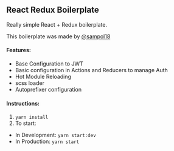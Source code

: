 ## React Redux Boilerplate

Really simple React + Redux boilerplate.

This boilerplate was made by [@sampol18](https://twitter.com/sampol18)

#### Features:
* Base Configuration to JWT
* Basic configuration in Actions and Reducers to manage Auth
* Hot Module Reloading
* scss loader
* Autoprefixer configuration

#### Instructions:

1. `yarn install`
2. To start:
  * In Development: `yarn start:dev`
  * In Production: `yarn start`
